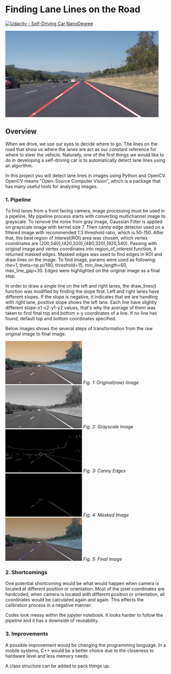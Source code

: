 # **Finding Lane Lines on the Road** 
[![Udacity - Self-Driving Car NanoDegree](https://s3.amazonaws.com/udacity-sdc/github/shield-carnd.svg)](http://www.udacity.com/drive)

<img src="examples/laneLines_thirdPass.jpg" width="480" alt="Combined Image" />

Overview
---

When we drive, we use our eyes to decide where to go. The lines on the road that show us where the lanes are act as our constant reference for where to steer the vehicle.  Naturally, one of the first things we would like to do in developing a self-driving car is to automatically detect lane lines using an algorithm.

In this project you will detect lane lines in images using Python and OpenCV.  OpenCV means "Open-Source Computer Vision", which is a package that has many useful tools for analyzing images.  

### 1. Pipeline

To find lanes from a front facing camera, image processing must be used in a pipeline. My pipeline process starts with converting multichannel image to grayscale. To remove the noise from gray image, Gaussian Filter is applied on grayscale image with kernel size 7. Then canny edge detector used on a filtered image with recommended 1:3 threshold ratio, which is 50-150. After that, the best region of interest(ROI) area was chosen, which vertex coordinates are (200,540),(420,320),(480,320),(920,540). Passing with original image and vertex coordinates into region_of_interest function, it returned masked edges. Masked edges was used to find edges in ROI and draw lines on the image. To find image, params were used as following: rho=1, theta=np.pi/180, threshold=15, min_line_length=60, max_line_gap=30. Edges were highlighted on the original image as a final step.

In order to draw a single line on the left and right lanes, the draw_lines() function was modified by finding the slope first. Left and right lanes have different slopes. If the slope is negative, it indicates that we are handling with right lane, positive slope shows the left lane. Each line have slightly different slope-x1-x2-y1-y2 values, that's why the average of them was taken to find final top and bottom x-y coordinates of a line. If no line has found, default top and bottom coordinates specified.

Below images shows the several steps of transformation from the raw original image to final image.

<img src="./test_images_output/original.jpg" width="240" alt="Original Image" />
 <em>Fig. 1: Original(raw) Image</em> <br>
<img src="./test_images_output/gray_scale.jpg" width="240" alt="Gray Image" />
 <em>Fig. 2: Grayscale Image </em> <br>
<img src="./test_images_output/canny_image.jpg" width="240" alt="Canny Image" />
 <em>Fig. 3: Canny Edges</em> <br>
<img src="./test_images_output/masked_image.jpg" width="240" alt="Masked Image" />
 <em>Fig. 4: Masked Image</em> <br>
<img src="./test_images_output/final_image.jpg" width="240" alt="Final Image"/>
 <em>Fig. 5: Final Image</em> <br>


### 2. Shortcomings


One potential shortcoming would be what would happen when camera is located at different position or orientation. Most of the pixel coordinates are hardcoded, when camera is located with different position or orientation, all coordinates would be calculated again and again. This effects the calibration process in a negative manner.

Codes look messy within the jupyter notebook. It looks harder to follow the pipeline and it has a downside of reusability.

### 3. Improvements

A possible improvement would be changing the programming language. In a mobile systems, C++ would be a better choice due to the closeness to hardware level and less memory needs.

A class structure can be added to pack things up.